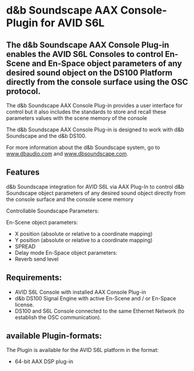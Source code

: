 # d&b Soundscape AAX Console-Plugin for AVID S6L

## The d&b Soundscape AAX Console Plug-in enables the AVID S6L Consoles to control En-Scene and En-Space object parameters of any desired sound object on the DS100 Platform directly from the console surface using the OSC protocol.

The d&b Soundscape AAX Console Plug-in provides a user interface for control but it also includes the standards to store and recall these parameters values with the scene memory of the console

The d&b Soundscape AAX Console Plug-in is designed to work with d&b Soundscape and the d&b DS100.

For more information about the d&b Soundscape system, go to www.dbaudio.com and www.dbsoundscape.com. 

## Features 

d&b Soundscape integration for AVID S6L via AAX Plug-In 
to control d&b Soundscape object parameters of any desired sound object 
directly from the console surface and the console scene memory

Controllable Soundscape Parameters: 

En-Scene object parameters: 
-	X position (absolute or relative to a coordinate mapping) 
-	Y position (absolute or relative to a coordinate mapping) 
-	SPREAD
-	Delay mode 
En-Space object parameters: 
-	Reverb send level 


## Requirements: 

-	AVID S6L Console with installed AAX Console Plug-in
-	d&b DS100 Signal Engine with active En-Scene and / or En-Space license. 
-	DS100 and S6L Console connected to the same Ethernet Network (to establish the OSC communication). 


## available Plugin-formats: 

The Plugin is available for the AVID S6L platform in the format: 
-	64-bit AAX DSP plug-in
